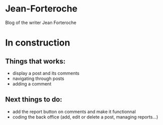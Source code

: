 # Jean-Forteroche
Blog of the writer Jean Forteroche

# In construction

## Things that works:
- display a post and its comments
- navigating through posts
- adding a comment

## Next things to do:
- add the report button on comments and make it functionnal
- coding the back office (add, edit or delete a post, managing reports...)